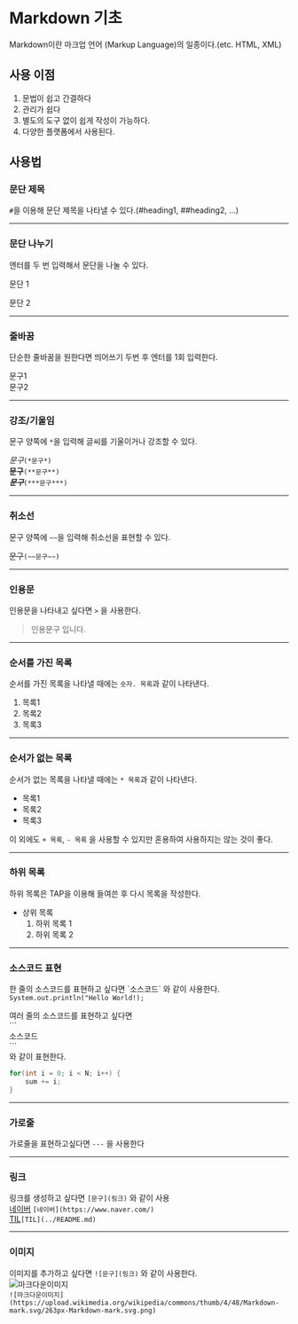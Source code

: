 # Markdown 기초

Markdown이란 마크업 언어 (Markup Language)의 일종이다.(etc. HTML, XML)

## 사용 이점

1. 문법이 쉽고 간결하다
2. 관리가 쉽다
3. 별도의 도구 없이 쉽게 작성이 가능하다.
4. 다양한 플랫폼에서 사용된다.


## 사용법

### 문단 제목

`#`을 이용해 문단 제목을 나타낼 수 있다.(#heading1, ##heading2, ...)

---
### 문단 나누기

엔터를 두 번 입력해서 문단을 나눌 수 있다.

문단 1

문단 2

---
### 줄바꿈

단순한 줄바꿈을 원한다면 띄어쓰기 두번 후 엔터를 1회 입력한다.  

문구1  
문구2

---
### 강조/기울임

문구 양쪽에 `*`을 입력해 글씨를 기울이거나 강조할 수 있다.  

*문구*`(*문구*)`  
**문구**`(**문구**)`  
***문구***`(***문구***)`

---
### 취소선

문구 양쪽에 `~~`을 입력해 취소선을 표현할 수 있다.  

~~문구~~`(~~문구~~)`

---
### 인용문

인용문을 나타내고 싶다면 `>` 을 사용한다.  

> 인용문구 입니다.

---
### 순서를 가진 목록

순서를 가진 목록을 나타낼 때에는 `숫자. 목록`과 같이 나타낸다.

1. 목록1
2. 목록2
3. 목록3

---
### 순서가 없는 목록

순서가 없는 목록을 나타낼 때에는 `* 목록`과 같이 나타낸다.

* 목록1
* 목록2
* 목록3

이 외에도 `+ 목록`, `- 목록` 을 사용할 수 있지만 혼용하여 사용하지는 않는 것이 좋다.

---
### 하위 목록

하위 목록은 TAP을 이용해 들여쓴 후 다시 목록을 작성한다.

- 상위 목록
    1. 하위 목록 1
    2. 하위 목록 2

---
### 소스코드 표현
한 줄의 소스코드를 표현하고 싶다면 \`소스코드\` 와 같이 사용한다.  
`System.out.println("Hello World!);`


여러 줄의 소스코드를 표현하고 싶다면  
\`\`\`  
소스코드  
\`\`\`  
와 같이 표현한다.

```Java
for(int i = 0; i < N; i++) {
    sum += i;
}
```

---
### 가로줄
가로줄을 표현하고싶다면 `---` 을 사용한다

---
### 링크
링크를 생성하고 싶다면 `[문구](링크)` 와 같이 사용  
[네이버](https://www.naver.com/) `[네이버](https://www.naver.com/)`  
[TIL](../README.md)`[TIL](../README.md)`

---
### 이미지
이미지를 추가하고 싶다면 `![문구](링크)` 와 같이 사용한다.  
![마크다운이미지](https://upload.wikimedia.org/wikipedia/commons/thumb/4/48/Markdown-mark.svg/263px-Markdown-mark.svg.png)  
`![마크다운이미지](https://upload.wikimedia.org/wikipedia/commons/thumb/4/48/Markdown-mark.svg/263px-Markdown-mark.svg.png) `